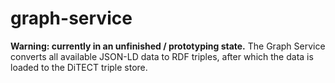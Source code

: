 # graph-service
**Warning: currently in an unfinished / prototyping state.** The Graph Service converts all available JSON-LD data to RDF triples, after which the data is loaded to the DiTECT triple store.

 
